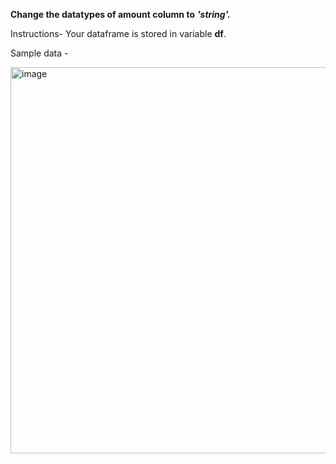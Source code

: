 **Change the datatypes of amount column to** ***'string'.***


Instructions- 
Your dataframe is stored in variable **df**.

Sample data - 

<img width="618" alt="image" src="https://user-images.githubusercontent.com/118887002/216410997-88b7b72b-7365-49a1-a8ec-a6596f77a38f.png">

